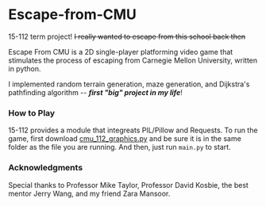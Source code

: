 # Escape-from-CMU
15-112 term project! 
~~I really wanted to escape from this school back then~~

Escape From CMU is a 2D single-player platforming video game that stimulates the process of escaping from Carnegie Mellon University, written in python. 

I implemented random terrain generation, maze generation, and Dijkstra's pathfinding algorithm -- ***first "big" project in my life***!

### How to Play
15-112 provides a module that integreats PIL/Pillow and Requests. To run the game, first download [cmu_112_graphics.py](https://kosbie.net/cmu/fall-21/15-112/notes/cmu_112_graphics.py) and be sure it is in the same folder as the file you are running. And then, just run `main.py` to start.

### Acknowledgments
Special thanks to Professor Mike Taylor, Professor David Kosbie, the best mentor Jerry Wang, and my friend Zara Mansoor.


